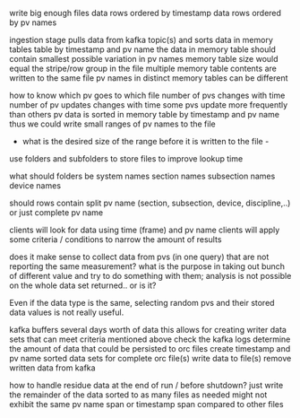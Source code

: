 write big enough files
data rows ordered by timestamp
data rows ordered by pv names

ingestion stage pulls data from kafka topic(s) and sorts data in memory tables table by timestamp and pv name
the data in memory table should contain smallest possible variation in pv names
memory table size would equal the stripe/row group in the file
multiple memory table contents are written to the same file
pv names in distinct memory tables can be different


how to know which pv goes to which file
number of pvs changes with time
number of pv updates changes with time
some pvs update more frequently than others
pv data is sorted in memory table by timestamp and pv name thus we could write small ranges of pv names to the file
 - what is the desired size of the range before it is written to the file -



use folders and subfolders to store files to improve lookup time

what should folders be
 system names
 section names
 subsection names
 device names

should rows contain split pv name (section, subsection, device, discipline,..) or just complete pv name

clients will look for data using time (frame) and pv name
clients will apply some criteria / conditions to narrow the amount of results

does it make sense to collect data from pvs (in one query) that are not reporting the same measurement?
what is the purpose in taking out bunch of different value and try to do something with them; analysis is not
possible on the whole data set returned.. or is it?

Even if the data type is the same, selecting random pvs and their stored data values
is not really useful.



kafka buffers several days worth of data
 this allows for creating writer data sets that can meet criteria mentioned above
  check the kafka logs
  determine the amount of data that could be persisted to orc files
  create timestamp and pv name sorted data sets for complete orc file(s)
  write data to file(s)
  remove written data from kafka

how to handle residue data at the end of run / before shutdown?
 just write the remainder of the data sorted to as many files as needed
 might not exhibit the same pv name span or timestamp span compared to other files